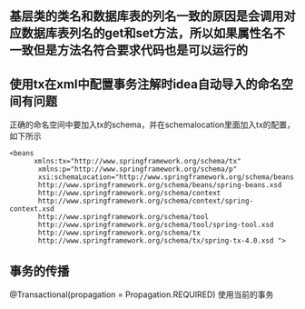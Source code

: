 ## 基层类的类名和数据库表的列名一致的原因是会调用对应数据库表列名的get和set方法，所以如果属性名不一致但是方法名符合要求代码也是可以运行的
## 使用tx在xml中配置事务注解时idea自动导入的命名空间有问题
正确的命名空间中要加入tx的schema，并在schemalocation里面加入tx的配置，如下所示
```
<beans 
      xmlns:tx="http://www.springframework.org/schema/tx"
       xmlns:p="http://www.springframework.org/schema/p"
       xsi:schemaLocation="http://www.springframework.org/schema/beans
       http://www.springframework.org/schema/beans/spring-beans.xsd
       http://www.springframework.org/schema/context
       http://www.springframework.org/schema/context/spring-context.xsd
       http://www.springframework.org/schema/tool
       http://www.springframework.org/schema/tool/spring-tool.xsd
       http://www.springframework.org/schema/tx
       http://www.springframework.org/schema/tx/spring-tx-4.0.xsd ">
```
## 事务的传播
@Transactional(propagation = Propagation.REQUIRED)
使用当前的事务
